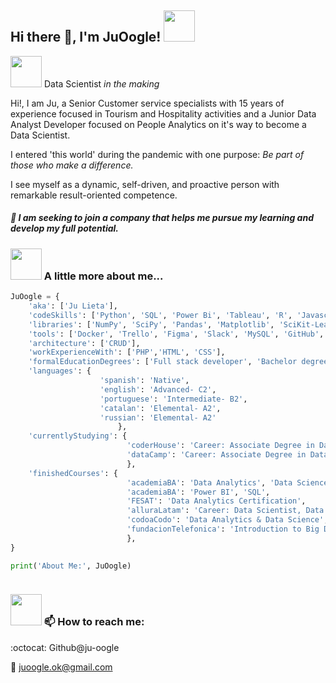 <h2> Hi there 👋, I'm JuOogle! <img src="https://media.giphy.com/media/mGcNjsfWAjY5AEZNw6/giphy.gif" width="50"></h2>
<p><img src="https://media.giphy.com/media/hiJ9ypGI5tIKdwKoK2/giphy.gif" width="50"> Data Scientist <em>in the making</em></p>

<p>Hi!, I am Ju, a Senior Customer service specialists with 15 years of experience focused in Tourism and Hospitality activities and a Junior Data Analyst Developer focused on People Analytics on it's way to become a Data Scientist.</p>
I entered 'this world' during the pandemic with one purpose: <em>  Be part of those who make a difference.</em>
<p>I see myself as a dynamic, self-driven, and proactive person with remarkable result-oriented competence.</p>

<h5> 💼 I am seeking to join a company that helps me pursue my learning and develop my full potential.</h5>

### <img src="https://media.giphy.com/media/BmfDRHdpLw6sszpKp9/giphy.gif" width="50"> A little more about me...  

```python
JuOogle = {
    'aka': ['Ju Lieta'],
    'codeSkills': ['Python', 'SQL', 'Power Bi', 'Tableau', 'R', 'Javascript', 'HTML', 'CSS', 'Java'],
    'libraries': ['NumPy', 'SciPy', 'Pandas', 'Matplotlib', 'SciKit-Learn', 'PyTorch'],
    'tools': ['Docker', 'Trello', 'Figma', 'Slack', 'MySQL', 'GitHub', 'PostgreSql'],
    'architecture': ['CRUD'],
    'workExperienceWith': ['PHP','HTML', 'CSS'],
    'formalEducationDegrees': ['Full stack developer', 'Bachelor degree in Hospitality and Tourism Management', 'Data Analysis'],
    'languages': {
                    'spanish': 'Native',
                    'english': 'Advanced- C2',
                    'portuguese': 'Intermediate- B2',
                    'catalan': 'Elemental- A2',
                    'russian': 'Elemental- A2'
                        },
    'currentlyStudying': {
                          'coderHouse': 'Career: Associate Degree in Data Analytics & Data Scientist',
                          'dataCamp': 'Career: Associate Degree in Data Analytics & Data Scientist'
                          },
    'finishedCourses': {
                          'academiaBA': 'Data Analytics', 'Data Science',
                          'academiaBA': 'Power BI', 'SQL',
                          'FESAT': 'Data Analytics Certification',
                          'alluraLatam': 'Career: Data Scientist, Data Analytics and Machine Learning - ORACLE',
                          'codoaCodo': 'Data Analytics & Data Science',
                          'fundacionTelefonica': 'Introduction to Big Data'
                          },
}

print('About Me:', JuOogle)
    
```
### <img src="https://media.giphy.com/media/lGhBlBMIN2XsEteTN3/giphy.gif" width="50"> 📫 How to reach me:

<p> :octocat: Github@ju-oogle

📧 juoogle.ok@gmail.com </p>
